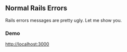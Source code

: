 ## Normal Rails Errors

Rails errors messages are pretty ugly. Let me show you.

### Demo

[http://localhost:3000]()

